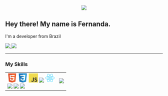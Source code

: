 

<div align="center">
  <img src="https://media.giphy.com/media/Uaxj062PavgqZRhVkS/giphy.gif" width="300"/>
</div>


<div>
  <h2> Hey there! My name is Fernanda. </h2>
  <p>I'm a developer from Brazil</p>
  
</div>


<div>
  <a href="mailto:fernandasrlm@gmail.com">
    <img src="https://img.shields.io/badge/Mail-EA4335?style=for-the-badge&logo=gmail&logoColor=white" />
  </a>
  <a href="#">
  <img src="https://img.shields.io/badge/Linkedin-0A66C2?style=for-the-badge&logo=linkedin&logoColor=white" />
  </a>
</div>

<hr/>

<h3>My Skills</h3>
<table>
  <tr>
    <td>
      <img width="30" src="https://github.com/devicons/devicon/blob/master/icons/html5/html5-original.svg">
      <img width="30" src="https://github.com/devicons/devicon/blob/master/icons/css3/css3-original.svg">
      <img width="30" src="https://github.com/devicons/devicon/blob/master/icons/javascript/javascript-original.svg">
      <img width="30" src="https://cdn.jsdelivr.net/gh/devicons/devicon/icons/bootstrap/bootstrap-original.svg">
      <img width="30" src="https://github.com/devicons/devicon/blob/master/icons/react/react-original.svg">
      <br/>
      <img width="30" src="https://cdn.jsdelivr.net/gh/devicons/devicon/icons/python/python-original.svg">
      <img width="30" src="https://cdn.jsdelivr.net/gh/devicons/devicon/icons/jupyter/jupyter-original.svg" />
      <img width="30" src="https://cdn.jsdelivr.net/gh/devicons/devicon/icons/pandas/pandas-original.svg">
    </td>
    <td>
      <!---<img src="https://github-readme-stats.vercel.app/api/top-langs/?username=fersl&layout=compact&theme=dracula&bg_color=00000000&hide_border=false#gh-dark-mode-only" />
      <img src="https://github-readme-stats.vercel.app/api/top-langs/?username=fersl&layout=compact&theme=dracula&bg_color=00000000&hide_border=false#gh-dark-mode-only" />
      -->
      <picture>
        <source
          srcset="https://github-readme-stats.vercel.app/api/top-langs/?username=fersl&layout=compact&theme=dracula&bg_color=00000000"
          media="(prefers-color-scheme: dark)"
        />
        <source
          srcset="https://github-readme-stats.vercel.app/api/top-langs/?username=fersl&layout=compact&theme=vue&bg_color=00000000"
          media="(prefers-color-scheme: light), (prefers-color-scheme: no-preference)"
        />
        <img src="https://github-readme-stats.vercel.app/api/top-langs/?username=fersl&layout=compact&theme=dracula&bg_color=00000000" />
      </picture>
    </td>
  </tr>
</table>


<!-- ![Fersl's GitHub stats](https://github-readme-stats.vercel.app/api?username=fersl&hide=contribs&show_icons=true&theme=dracula&bg_color=00000000)
![Top Langs](https://github-readme-stats.vercel.app/api/top-langs/?username=fersl&layout=compact&theme=dracula&bg_color=00000000&hide_border=true)-->


<!-- saudação, sou fulano de tal
minha profissão, ou que curso esotu fazendo (pós graduação, sei lá)
sou de lugar tal, moro em lugar tal
links para contato (entender o shields.io)
  html mesmo, img dentro de link
  gmail, linkedin
---
cards de status
---
linguagens e tecnologias que uso
---
linguagens e tecnologias que estudo
-->
<!--
Here are some ideas to get you started:

- 🔭 I’m currently working on ...
- 🌱 I’m currently learning ...
- 👯 I’m looking to collaborate on ...
- 🤔 I’m looking for help with ...
- 💬 Ask me about ...
- 📫 How to reach me: ...
- 😄 Pronouns: ...
- ⚡ Fun fact: ...
-->
